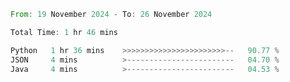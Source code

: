 <!--START_SECTION:waka-->

```rust
From: 19 November 2024 - To: 26 November 2024

Total Time: 1 hr 46 mins

Python   1 hr 36 mins    >>>>>>>>>>>>>>>>>>>>>>>--   90.77 %
JSON     4 mins          >------------------------   04.70 %
Java     4 mins          >------------------------   04.53 %
```

<!--END_SECTION:waka-->
